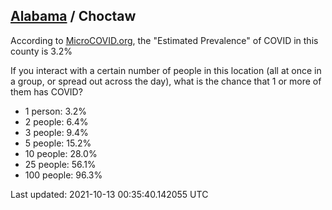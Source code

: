 
## [Alabama](/united-states/alabama) / Choctaw

According to [MicroCOVID.org](http://microcovid.org),
the "Estimated Prevalence" of COVID in this county is 3.2%

If you interact with a certain number of people in this location
(all at once in a group, or spread out across the day), what is the chance that
1 or more of them has COVID?

- 1 person: 3.2%
- 2 people: 6.4%
- 3 people: 9.4%
- 5 people: 15.2%
- 10 people: 28.0%
- 25 people: 56.1%
- 100 people: 96.3%

Last updated: 2021-10-13 00:35:40.142055 UTC
